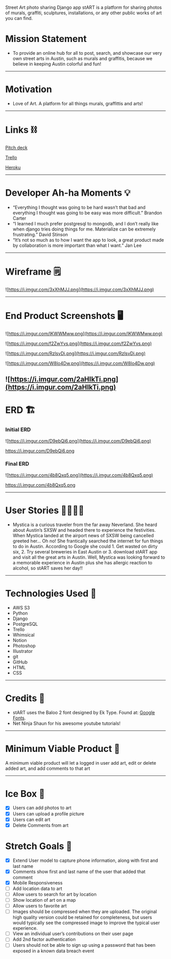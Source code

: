 Street Art photo sharing Django app stART is a platform for sharing photos of murals, graffiti, sculptures, installations, or any other public works of art you can find.

# Mission Statement

- To provide an online hub for all to post, search, and showcase our very own street arts in Austin, such as murals and graffitis, because we believe in keeping Austin colorful and fun!

---

# Motivation

- Love of Art. A platform for all things murals, graffittis and arts!

---

# Links ⛓

[Pitch deck](https://docs.google.com/presentation/d/1jASGUhKNJj_ZXgjvg_JTa2wIBtgn08j0UMqNh-T35NU/edit#slide=id.p)

[Trello](https://trello.com/b/HmPkxqTp/project-3-start)

[Heroku](https://start-art.herokuapp.com/)

---

# Developer Ah-ha Moments 💡

- “Everything I thought was going to be hard wasn’t that bad and everything I thought was going to be easy was more difficult.” Brandon Carter
- “I learned I much prefer postgresql to mongodb, and I don’t really like when django tries doing things for me. Materialize can be extremely frustrating.” David Stinson
- “It’s not so much as to how I want the app to look, a great product made by collaboration is more important than what I want.” Jan Lee

---

# Wireframe 🗒

![https://i.imgur.com/3xXhMJJ.png](https://i.imgur.com/3xXhMJJ.png)

---

# End Product Screenshots 🖥
![https://i.imgur.com/IKWWMww.png](https://i.imgur.com/IKWWMww.png)

![https://i.imgur.com/f2ZwYvs.png](https://i.imgur.com/f2ZwYvs.png)

![https://i.imgur.com/RzlsvDi.png](https://i.imgur.com/RzlsvDi.png)

![https://i.imgur.com/W8lo4Dw.png](https://i.imgur.com/W8lo4Dw.png)

![https://i.imgur.com/2aHIkTi.png](https://i.imgur.com/2aHIkTi.png)
---

# ERD 🏗

### Initial ERD

![https://i.imgur.com/D9ebQi6.png](https://i.imgur.com/D9ebQi6.png)

https://i.imgur.com/D9ebQi6.png

### Final ERD

![https://i.imgur.com/4b8Qxq5.png](https://i.imgur.com/4b8Qxq5.png)

https://i.imgur.com/4b8Qxq5.png

---

# User Stories 👩‍💻👨‍💻

- Mystica is a curious traveler from the far away Neverland. She heard about Austin’s SXSW and headed there to experience the festivities. When Mystica landed at the airport news of SXSW being cancelled greeted her… Oh no! She frantically searched the internet for fun things to do in Austin. According to Google she could 1. Get wasted on dirty six, 2. Try several breweries in East Austin or 3. download stART app and visit all the great arts in Austin. Well, Mystica was looking forward to a memorable experience in Austin plus she has allergic reaction to alcohol, so stART saves her day!!

---

# Technologies Used 💾

- AWS S3
- Python
- Django
- PostgreSQL
- Trello
- Whimsical
- Notion
- Photoshop
- Illustrator
- git
- GitHub
- HTML
- CSS

---

# Credits 🙌

- stART uses the Baloo 2 font designed by Ek Type. Found at: [Google Fonts](https://fonts.google.com/specimen/Baloo+2).
- Net Ninja Shaun for his awesome youtube tutorials!

---

# Minimum Viable Product 🎯

A minimum viable product will let a logged in user add art, edit or delete added art, and add comments to that art

---

# Ice Box 🧊

- [x]  Users can add photos to art
- [x]  Users can upload a profile picture
- [x]  Users can edit art
- [x]  Delete Comments from art

# Stretch Goals 🧊
- [x]  Extend User model to capture phone information, along with first and last name
- [x]  Comments show first and last name of the user that added that comment
- [x]  Mobile Responsiveness
- [ ]  Add location data to art
- [ ]  Allow users to search for art by location
- [ ]  Show location of art on a map
- [ ]  Allow users to favorite art
- [ ]  Images should be compressed when they are uploaded. The original high quality version could be retained for completeness, but users would typically see the compressed image to improve the typical user experience.
- [ ]  View an individual user’s contributions on their user page
- [ ]  Add 2nd factor authentication
- [ ]  Users should not be able to sign up using a password that has been exposed in a known data breach event
